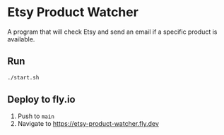 # Etsy Product Watcher

A program that will check Etsy and send an email if a specific product is available.

## Run

```bash
./start.sh
```

## Deploy to fly.io

1. Push to `main`
1. Navigate to https://etsy-product-watcher.fly.dev